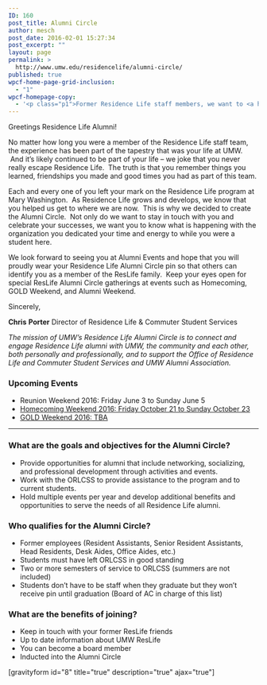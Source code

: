 ```yaml
---
ID: 160
post_title: Alumni Circle
author: mesch
post_date: 2016-02-01 15:27:34
post_excerpt: ""
layout: page
permalink: >
  http://www.umw.edu/residencelife/alumni-circle/
published: true
wpcf-home-page-grid-inclusion:
  - "1"
wpcf-homepage-copy:
  - '<p class="p1">Former Residence Life staff members, we want to <a href="https://www.umw.edu/residencelife/alumni-circle/">connect with you</a>!</p>'
---
```

<div class="two-thirds first">

Greetings Residence Life Alumni!

No matter how long you were a member of the Residence Life staff team, the experience has been part of the tapestry that was your life at UMW.  And it’s likely continued to be part of your life – we joke that you never really escape Residence Life.  The truth is that you remember things you learned, friendships you made and good times you had as part of this team.

Each and every one of you left your mark on the Residence Life program at Mary Washington.  As Residence Life grows and develops, we know that you helped us get to where we are now.  This is why we decided to create the Alumni Circle.  Not only do we want to stay in touch with you and celebrate your successes, we want you to know what is happening with the organization you dedicated your time and energy to while you were a student here.

We look forward to seeing you at Alumni Events and hope that you will proudly wear your Residence Life Alumni Circle pin so that others can identify you as a member of the ResLife family.  Keep your eyes open for special ResLife Alumni Circle gatherings at events such as Homecoming, GOLD Weekend, and Alumni Weekend.

Sincerely,

<strong>Chris</strong> <strong>Porter</strong>
Director of Residence Life &amp; Commuter Student Services

</div>
<div class="page-aside one-third">

<em>The mission of UMW’s Residence Life Alumni Circle is to connect and engage Residence Life alumni with UMW, the community and each other, both personally and professionally, and to support the Office of Residence Life and Commuter Student Services and UMW Alumni Association.</em>
<h3>Upcoming Events</h3>
<ul>
	<li>Reunion Weekend 2016: Friday June 3 to Sunday June 5</li>
	<li><a href="http://www.alumni.umw.edu/s/1588/index.aspx?sid=1588&amp;gid=1&amp;pgid=523">Homecoming Weekend 2016: Friday October 21 to Sunday October 23</a></li>
	<li><a href="http://www.alumni.umw.edu/s/1588/index.aspx?sid=1588&amp;gid=1&amp;pgid=619">GOLD Weekend 2016: TBA</a></li>
</ul>
</div>

<hr style="clear: both" />

<h3>What are the goals and objectives for the Alumni Circle?</h3>
<ul>
	<li>Provide opportunities for alumni that include networking, socializing, and professional development through activities and events.</li>
	<li>Work with the ORLCSS to provide assistance to the program and to current students.</li>
	<li>Hold multiple events per year and develop additional benefits and opportunities to serve the needs of all Residence Life alumni.</li>
</ul>
<h3>Who qualifies for the Alumni Circle?</h3>
<ul>
	<li>Former employees (Resident Assistants, Senior Resident Assistants, Head Residents, Desk Aides, Office Aides, etc.)</li>
	<li>Students must have left ORLCSS in good standing</li>
	<li>Two or more semesters of service to ORLCSS (summers are not included)</li>
	<li>Students don’t have to be staff when they graduate but they won’t receive pin until graduation (Board of AC in charge of this list)</li>
</ul>
<h3>What are the benefits of joining?</h3>
<ul>
	<li>Keep in touch with your former ResLife friends</li>
	<li>Up to date information about UMW ResLife</li>
	<li>You can become a board member</li>
	<li>Inducted into the Alumni Circle</li>
</ul>
[gravityform id="8" title="true" description="true" ajax="true"]